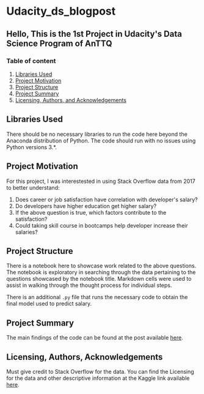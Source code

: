 # Udacity_ds_blogpost
## Hello, This is the 1st Project in Udacity's Data Science Program of AnTTQ

### Table of content
1. [Libraries Used](#libs)
2. [Project Motivation](#motivation)
3. [Project Structure](#files)
4. [Project Summary](#summary)
5. [Licensing, Authors, and Acknowledgements](#licensing)

## Libraries Used <a name="libs"></a>
There should be no necessary libraries to run the code here beyond the Anaconda distribution of Python.  The code should run with no issues using Python versions 3.*.

## Project Motivation<a name="motivation"></a>
For this project, I was interestested in using Stack Overflow data from 2017 to better understand:

1. Does career or job satisfaction have correlation with developer's salary?
2. Do developers have higher education get higher salary?
3. If the above question is true, which factors contribute to the satisfaction?
4. Could taking skill course in bootcamps help developer increase their salaries?

## Project Structure <a name="files"></a>

There is a notebook here to showcase work related to the above questions. The notebook is exploratory in searching through the data pertaining to the questions showcased by the notebook title.  Markdown cells were used to assist in walking through the thought process for individual steps.  

There is an additional `.py` file that runs the necessary code to obtain the final model used to predict salary.

## Project Summary<a name="summary"></a>

The main findings of the code can be found at the post available [here](https://anttq.blogspot.com/2022/09/do-high-paid-employees-truly-satisfy.html).

## Licensing, Authors, Acknowledgements<a name="licensing"></a>

Must give credit to Stack Overflow for the data.  You can find the Licensing for the data and other descriptive information at the Kaggle link available [here](https://www.kaggle.com/stackoverflow/so-survey-2017/data).


